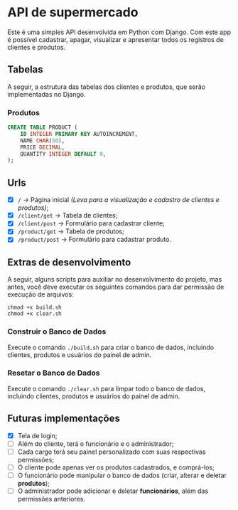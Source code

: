 # API de supermercado
Este é uma simples API desenvolvida em Python com Django. Com este app é possível cadastrar, apagar,
visualizar e apresentar todos os registros de clientes e produtos.

## Tabelas
A seguir, a estrutura das tabelas dos clientes e produtos, que serão implementadas no Django.

### Produtos

```SQL
CREATE TABLE PRODUCT (
	ID INTEGER PRIMARY KEY AUTOINCREMENT,
	NAME CHAR(50),
	PRICE DECIMAL,
	QUANTITY INTEGER DEFAULT 0,
);
```

## Urls
- [x] `/` -> Página inicial _(Leva para a visualização e cadastro de clientes e produtos)_;
- [x] `/client/get` -> Tabela de clientes;
- [x] `/client/post` -> Formulário para cadastrar cliente;
- [x] `/product/get` -> Tabela de produtos;
- [x] `/product/post` -> Formulário para cadastrar produto.

## Extras de desenvolvimento
A seguir, alguns scripts para auxiliar no desenvolvimento do projeto, mas antes, você deve executar os seguintes comandos para dar permissão de execução de arquivos:
```console
chmod +x build.sh
chmod +x clear.sh
```

### Construir o Banco de Dados
Execute o comando `./build.sh` para criar o banco de dados, incluindo clientes, produtos e usuários do
painel de admin.

### Resetar o Banco de Dados
Execute o comando `./clear.sh` para limpar todo o banco de dados, incluindo clientes, produtos e usuários
do painel de admin.

## Futuras implementações
- [x] Tela de login;
- [ ] Além do cliente, terá o funcionário e o administrador;
- [ ] Cada cargo terá seu painel personalizado com suas respectivas permissões;
- [ ] O cliente pode apenas ver os produtos cadastrados, e comprá-los;
- [ ] O funcionário pode manipular o banco de dados (criar, alterar e deletar **produtos**);
- [ ] O administrador pode adicionar e deletar **funcionários**, além das permissões anteriores.